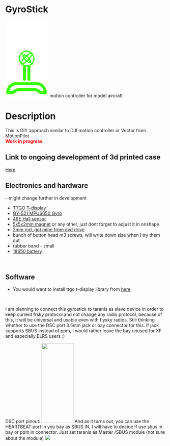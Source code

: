 # GyroStick
<img src="joystick.png">
motion controller for model aircraft

<h1> Description</h1>
This is DIY approach similar to DJI motion controller or Vector from MotionPilot<br>
<b style="color:red;"> Work in progress</b>



<h2>Link to ongoing development of 3d printed case</h2>
<a href="https://cad.onshape.com/documents/b3c1199856b12aa9a28603eb/w/a9a976ad83ac583be5dcaa99/e/4ac61a4f71fcc0e35afef49c">Here</a><br>
<h2>Electronics and hardware</h2> - might change further in development
<ul>
  <li><a href="https://www.aliexpress.com/item/33048962331.html?spm=a2g0o.search0303.0.0.789c553665f0a7&algo_pvid=e3233321-abd2-4204-9bb5-541e24e18778&algo_expid=e3233321-abd2-4204-9bb5-541e24e18778-0&btsid=2100bb4916143297686067991ed525&ws_ab_test=searchweb0_0,searchweb201602_,searchweb201603_">TTGO T-display</a></li>
  <li><a href="https://www.aliexpress.com/item/32340949017.html?spm=a2g0o.productlist.0.0.2c543357BdyNy1&algo_pvid=2966f4e2-bcba-483c-a28e-3dbabee5240b&algo_expid=2966f4e2-bcba-483c-a28e-3dbabee5240b-0&btsid=2100bb4716143298209287501e8f63&ws_ab_test=searchweb0_0,searchweb201602_,searchweb201603_">GY-521 MPU6050 Gyro</a></li>
  <li><a href="https://www.aliexpress.com/item/1900206163.html?spm=a2g0o.productlist.0.0.899a7352QIz6iH&algo_pvid=dd806e5d-f243-463e-8911-e064b97fb3b3&algo_expid=dd806e5d-f243-463e-8911-e064b97fb3b3-0&btsid=0b0a050b16143299352953017e6426&ws_ab_test=searchweb0_0,searchweb201602_,searchweb201603_">49E Hall sensor</a></li>
  <li><a  href="https://www.aliexpress.com/item/1005001410127169.html?spm=a2g0o.productlist.0.0.42776a6d3o3RZ0&algo_pvid=436a74ad-7f26-45da-9015-49a9d881010a&algo_expid=436a74ad-7f26-45da-9015-49a9d881010a-0&btsid=2100bdd516143300446062313ef637&ws_ab_test=searchweb0_0,searchweb201602_,searchweb201603_">5x5x2mm magnet</a> or any other, just dont forget to adjust it in onshape</li>
  <li><a href="https://www.aliexpress.com/item/1005001615918009.html?spm=a2g0o.productlist.0.0.78ab53bajwOab6&algo_pvid=f1b7cdad-a232-439f-a2d9-f30e3a957e7d&algo_expid=f1b7cdad-a232-439f-a2d9-f30e3a957e7d-5&btsid=0b0a119a16143301714608739efea4&ws_ab_test=searchweb0_0,searchweb201602_,searchweb201603_">2mm rod, got mine from dvd drive</a></li>
  <li> bunch of button head m3 screws, will write down size when I try them out</li>
  <li>rubber band - small</li>
  <li><a href="https://www.aliexpress.com/item/32929601888.html?spm=a2g0o.productlist.0.0.4e9d53e7y3RyKL&algo_pvid=ef9514f6-a0c0-42ef-87aa-8a9dadeef8e8&algo_expid=ef9514f6-a0c0-42ef-87aa-8a9dadeef8e8-25&btsid=0b0a119a16143303423476306efea0&ws_ab_test=searchweb0_0,searchweb201602_,searchweb201603_">18650 battery</a></li>
  
 </ul>
 <br>
 <h2>Software</h2> 
 <ul>
  <li>You would want to install ttgo t-display library from <a href="https://github.com/Xinyuan-LilyGO/TTGO-T-Display">here</a></li>
  
  </ul>
  
  <br>
  <p> I am planning to connect this gyrostick to taranis as slave device in order to keep current frsky protocol and not change any radio protocol, because of this, it will be universal and usable even with flysky radios. Still thinking whether to use the DSC port 3.5mm jack or bay connector for this. If jack supports SBUS instead of ppm, I would rather leave the bay unused for XF and especially ELRS users :)</p>
  DSC port pinout:
  <img src="http://eklex.cc/wp-content/uploads/2014/10/PPM-jack-pinout.png" width=100 height =250>
  And as it turns out, you can use the HEARTBEAT port in you bay as SBUS IN, I will have to decide if use sbus in bay or ppm in connector. Just set taranis as Master /SBUS module (not sure about the module)
  <img src="https://blog.seidel-philipp.de/wp-content/uploads/2018/06/frsky_taranisX-lite_remote_controle-16-1024x683.jpg">
